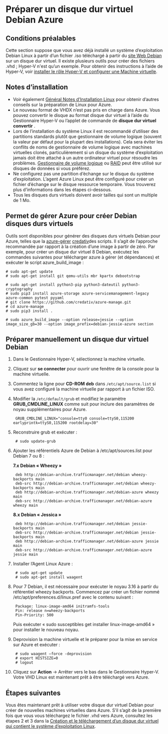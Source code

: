 <properties
    pageTitle="Préparer le disque dur virtuel de Debian Linux | Microsoft Azure"
    description="Apprenez à créer Debian 7 et 8 fichiers de disque dur virtuel pour le déploiement dans Azure."
    services="virtual-machines-linux"
    documentationCenter=""
    authors="szarkos"
    manager="timlt"
    editor=""
    tags="azure-resource-manager,azure-service-management"/>

<tags
    ms.service="virtual-machines-linux"
    ms.workload="infrastructure-services"
    ms.tgt_pltfrm="vm-linux"
    ms.devlang="na"
    ms.topic="article"
    ms.date="08/24/2016"
    ms.author="szark"/>



# <a name="prepare-a-debian-vhd-for-azure"></a>Préparer un disque dur virtuel Debian Azure

## <a name="prerequisites"></a>Conditions préalables
Cette section suppose que vous avez déjà installé un système d’exploitation Debian Linux à partir d’un fichier .iso téléchargé à partir du [site Web Debian](https://www.debian.org/distrib/) sur un disque dur virtuel. Il existe plusieurs outils pour créer des fichiers .vhd ; Hyper-V n'est qu’un exemple. Pour obtenir des instructions à l’aide de Hyper-V, voir [installer le rôle Hyper-V et configurer une Machine virtuelle](https://technet.microsoft.com/library/hh846766.aspx).


## <a name="installation-notes"></a>Notes d’installation

- Voir également [Général Notes d’Installation Linux](virtual-machines-linux-create-upload-generic.md#general-linux-installation-notes) pour obtenir d’autres conseils sur la préparation de Linux pour Azure.
- Le nouveau format de VHDX n’est pas pris en charge dans Azure. Vous pouvez convertir le disque au format disque dur virtuel à l’aide du Gestionnaire Hyper-V ou l’applet de commande de **disque dur virtuel convertir** .
- Lors de l’installation du système Linux il est recommandé d’utiliser des partitions standards plutôt que gestionnaire de volume logique (souvent la valeur par défaut pour la plupart des installations). Cela sera éviter les conflits de noms de gestionnaire de volume logique avec machines virtuelles clonés, particulièrement si un disque du système d’exploitation jamais doit être attaché à un autre ordinateur virtuel pour résoudre les problèmes. [Gestionnaire de volume logique](virtual-machines-linux-configure-lvm.md) ou [RAID](virtual-machines-linux-configure-raid.md) peut être utilisé sur disques de données si vous préférez.
- Ne configurez pas une partition d’échange sur le disque du système d’exploitation. L’agent Azure Linux peut être configuré pour créer un fichier d’échange sur le disque ressource temporaire. Vous trouverez plus d’informations dans les étapes ci-dessous.
- Tous les disques durs virtuels doivent avoir tailles qui sont un multiple de 1 Mo.


## <a name="use-azure-manage-to-create-debian-vhds"></a>Permet de gérer Azure pour créer Debian disques durs virtuels

Outils sont disponibles pour générer des disques durs virtuels Debian pour Azure, telles que la [azure-gérer](https://github.com/credativ/azure-manage) [credativ](http://www.credativ.com/)des scripts. Il s’agit de l’approche recommandée par rapport à la création d’une image à partir de zéro. Par exemple, pour créer un disque dur virtuel 8 Debian, exécutez les commandes suivantes pour télécharger azure à gérer (et dépendances) et exécuter le script azure_build_image :

    # sudo apt-get update
    # sudo apt-get install git qemu-utils mbr kpartx debootstrap

    # sudo apt-get install python3-pip python3-dateutil python3-cryptography
    # sudo pip3 install azure-storage azure-servicemanagement-legacy azure-common pytest pyyaml
    # git clone https://github.com/credativ/azure-manage.git
    # cd azure-manage
    # sudo pip3 install .

    # sudo azure_build_image --option release=jessie --option image_size_gb=30 --option image_prefix=debian-jessie-azure section


## <a name="manually-prepare-a-debian-vhd"></a>Préparer manuellement un disque dur virtuel Debian

1. Dans le Gestionnaire Hyper-V, sélectionnez la machine virtuelle.

2. Cliquez sur **se connecter** pour ouvrir une fenêtre de la console pour la machine virtuelle.

3. Commentez la ligne pour **CD-ROM deb** dans `/etc/apt/source.list` si vous avez configuré la machine virtuelle par rapport à un fichier ISO.

4. Modifier la `/etc/default/grub` et modifiez le paramètre **GRUB_CMDLINE_LINUX** comme suit pour inclure des paramètres de noyau supplémentaires pour Azure.

        GRUB_CMDLINE_LINUX="console=tty0 console=ttyS0,115200 earlyprintk=ttyS0,115200 rootdelay=30"

5. Reconstruire grub et exécuter :

        # sudo update-grub

6. Ajouter les référentiels Azure de Debian à /etc/apt/sources.list pour Debian 7 ou 8 :

    **7.x Debian « Wheezy »**

        deb http://debian-archive.trafficmanager.net/debian wheezy-backports main
        deb-src http://debian-archive.trafficmanager.net/debian wheezy-backports main
        deb http://debian-archive.trafficmanager.net/debian-azure wheezy main
        deb-src http://debian-archive.trafficmanager.net/debian-azure wheezy main


    **8.x Debian « Jessica »**

        deb http://debian-archive.trafficmanager.net/debian jessie-backports main
        deb-src http://debian-archive.trafficmanager.net/debian jessie-backports main
        deb http://debian-archive.trafficmanager.net/debian-azure jessie main
        deb-src http://debian-archive.trafficmanager.net/debian-azure jessie main


7. Installer l’Agent Linux Azure :

        # sudo apt-get update
        # sudo apt-get install waagent

8. Pour 7 Debian, il est nécessaire pour exécuter le noyau 3.16 à partir du référentiel wheezy backports. Commencez par créer un fichier nommé /etc/apt/preferences.d/linux.pref avec le contenu suivant :

        Package: linux-image-amd64 initramfs-tools
        Pin: release n=wheezy-backports
        Pin-Priority: 500

    Puis exécuter « sudo susceptibles get installer linux-image-amd64 » pour installer le nouveau noyau.

8. Deprovision la machine virtuelle et le préparer pour la mise en service sur Azure et exécuter :

        # sudo waagent –force -deprovision
        # export HISTSIZE=0
        # logout

9. Cliquez sur **Action** -> Arrêter vers le bas dans le Gestionnaire Hyper-V. Votre VHD Linux est maintenant prêt à être téléchargé vers Azure.


## <a name="next-steps"></a>Étapes suivantes

Vous êtes maintenant prêt à utiliser votre disque dur virtuel Debian pour créer de nouvelles machines virtuelles dans Azure. S’il s’agit de la première fois que vous vous téléchargez le fichier .vhd vers Azure, consultez les étapes 2 et 3 dans la [Création et le téléchargement d’un disque dur virtuel qui contient le système d’exploitation Linux](virtual-machines-linux-classic-create-upload-vhd.md).
